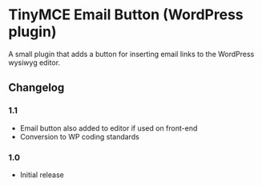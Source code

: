 TinyMCE Email Button (WordPress plugin)
=======================================

A small plugin that adds a button for inserting email links to the WordPress wysiwyg editor.

Changelog
---------

### 1.1
* Email button also added to editor if used on front-end
* Conversion to WP coding standards

### 1.0
* Initial release